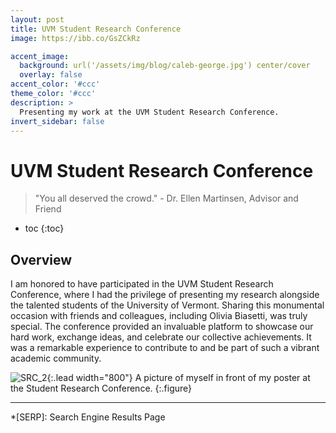 ```yaml
---
layout: post
title: UVM Student Research Conference
image: https://ibb.co/GsZCkRz

accent_image: 
  background: url('/assets/img/blog/caleb-george.jpg') center/cover
  overlay: false
accent_color: '#ccc'
theme_color: '#ccc'
description: >
  Presenting my work at the UVM Student Research Conference.
invert_sidebar: false
---
```


# UVM Student Research Conference

> "You all deserved the crowd." - Dr. Ellen Martinsen, Advisor and Friend

* toc
{:toc}

## Overview
I am honored to have participated in the UVM Student Research Conference, where I had the privilege of presenting my research alongside the talented students of the University of Vermont. Sharing this monumental occasion with friends and colleagues, including Olivia Biasetti, was truly special. The conference provided an invaluable platform to showcase our hard work, exchange ideas, and celebrate our collective achievements. It was a remarkable experience to contribute to and be part of such a vibrant academic community.

![SRC_2](https://ibb.co/cbPdPPh "A picture of myself in front of my poster at the Student Research Conference."){:.lead width="800"}
A picture of myself in front of my poster at the Student Research Conference.
{:.figure}

* * *


*[SERP]: Search Engine Results Page
